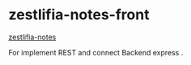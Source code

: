 # zestlifia-notes-front

[zestlifia-notes](http://www.zestlifia.tw/zestlifia-notes-front/)

For implement REST and connect Backend express .



